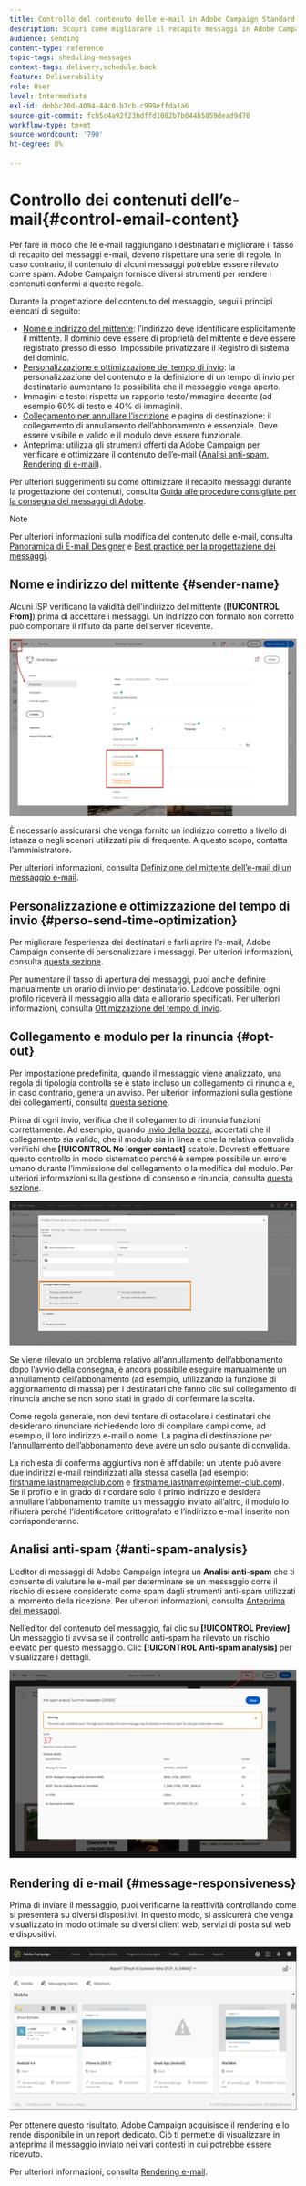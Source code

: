 ```yaml
---
title: Controllo del contenuto delle e-mail in Adobe Campaign Standard
description: Scopri come migliorare il recapito messaggi in Adobe Campaign Standard durante la modifica del contenuto delle e-mail.
audience: sending
content-type: reference
topic-tags: sheduling-messages
context-tags: delivery,schedule,back
feature: Deliverability
role: User
level: Intermediate
exl-id: debbc70d-4094-44c0-b7cb-c999effda1a6
source-git-commit: fcb5c4a92f23bdffd1082b7b044b5859dead9d70
workflow-type: tm+mt
source-wordcount: '790'
ht-degree: 8%

---
```


# Controllo dei contenuti dell’e-mail{#control-email-content}

<!--TO KEEP because specific to Campaign-->

Per fare in modo che le e-mail raggiungano i destinatari e migliorare il tasso di recapito dei messaggi e-mail, devono rispettare una serie di regole. In caso contrario, il contenuto di alcuni messaggi potrebbe essere rilevato come spam. Adobe Campaign fornisce diversi strumenti per rendere i contenuti conformi a queste regole.

Durante la progettazione del contenuto del messaggio, segui i principi elencati di seguito:

* [Nome e indirizzo del mittente](#sender-name): l’indirizzo deve identificare esplicitamente il mittente. Il dominio deve essere di proprietà del mittente e deve essere registrato presso di esso. Impossibile privatizzare il Registro di sistema del dominio.
   <!--**Subject**: Avoid excessive capitalization and punctuation, and words that are frequently used by spammers ("Win", "Free", etc.).-->
* [Personalizzazione e ottimizzazione del tempo di invio](#perso-send-time-optimization): la personalizzazione del contenuto e la definizione di un tempo di invio per destinatario aumentano le possibilità che il messaggio venga aperto.
* Immagini e testo: rispetta un rapporto testo/immagine decente (ad esempio 60% di testo e 40% di immagini).
* [Collegamento per annullare l’iscrizione](#opt-out) e pagina di destinazione: il collegamento di annullamento dell’abbonamento è essenziale. Deve essere visibile e valido e il modulo deve essere funzionale.
* Anteprima: utilizza gli strumenti offerti da Adobe Campaign per verificare e ottimizzare il contenuto dell’e-mail ([Analisi anti-spam](#anti-spam-analysis), [Rendering di e-mail](#message-responsiveness)).

Per ulteriori suggerimenti su come ottimizzare il recapito messaggi durante la progettazione dei contenuti, consulta [Guida alle procedure consigliate per la consegna dei messaggi di Adobe](https://experienceleague.adobe.com/docs/deliverability-learn/deliverability-best-practice-guide/content-best-practices-for-optimal-delivery.html).

>[!NOTE]
>
>Per ulteriori informazioni sulla modifica del contenuto delle e-mail, consulta [Panoramica di E-mail Designer](../../designing/using/designing-content-in-adobe-campaign.md) e [Best practice per la progettazione dei messaggi](../../designing/using/designing-content-in-adobe-campaign.md#content-design-best-practices).

## Nome e indirizzo del mittente {#sender-name}

Alcuni ISP verificano la validità dell&#39;indirizzo del mittente (**[!UICONTROL From]**) prima di accettare i messaggi. Un indirizzo con formato non corretto può comportare il rifiuto da parte del server ricevente.

![](assets/delivery_content_edition16.png)

È necessario assicurarsi che venga fornito un indirizzo corretto a livello di istanza o negli scenari utilizzati più di frequente. A questo scopo, contatta l’amministratore.

Per ulteriori informazioni, consulta [Definizione del mittente dell’e-mail di un messaggio e-mail](../../designing/using/subject-line.md#email-sender).

## Personalizzazione e ottimizzazione del tempo di invio {#perso-send-time-optimization}

Per migliorare l’esperienza dei destinatari e farli aprire l’e-mail, Adobe Campaign consente di personalizzare i messaggi. Per ulteriori informazioni, consulta [questa sezione](../../designing/using/personalization.md).

Per aumentare il tasso di apertura dei messaggi, puoi anche definire manualmente un orario di invio per destinatario. Laddove possibile, ogni profilo riceverà il messaggio alla data e all’orario specificati. Per ulteriori informazioni, consulta [Ottimizzazione del tempo di invio](../../sending/using/optimizing-the-sending-time.md).

## Collegamento e modulo per la rinuncia {#opt-out}

Per impostazione predefinita, quando il messaggio viene analizzato, una regola di tipologia controlla se è stato incluso un collegamento di rinuncia e, in caso contrario, genera un avviso. Per ulteriori informazioni sulla gestione dei collegamenti, consulta [questa sezione](../../designing/using/links.md).

Prima di ogni invio, verifica che il collegamento di rinuncia funzioni correttamente. Ad esempio, quando [invio della bozza](../../sending/using/sending-proofs.md), accertati che il collegamento sia valido, che il modulo sia in linea e che la relativa convalida verifichi che **[!UICONTROL No longer contact]** scatole. Dovresti effettuare questo controllo in modo sistematico perché è sempre possibile un errore umano durante l’immissione del collegamento o la modifica del modulo. Per ulteriori informazioni sulla gestione di consenso e rinuncia, consulta [questa sezione](../../audiences/using/managing-opt-in-and-opt-out-in-campaign.md).

![](assets/optin_landingpage_3.png)

Se viene rilevato un problema relativo all’annullamento dell’abbonamento dopo l’avvio della consegna, è ancora possibile eseguire manualmente un annullamento dell’abbonamento (ad esempio, utilizzando la funzione di aggiornamento di massa) per i destinatari che fanno clic sul collegamento di rinuncia anche se non sono stati in grado di confermare la scelta.

Come regola generale, non devi tentare di ostacolare i destinatari che desiderano rinunciare richiedendo loro di compilare campi come, ad esempio, il loro indirizzo e-mail o nome. La pagina di destinazione per l’annullamento dell’abbonamento deve avere un solo pulsante di convalida.

La richiesta di conferma aggiuntiva non è affidabile: un utente può avere due indirizzi e-mail reindirizzati alla stessa casella (ad esempio: firstname.lastname@club.com e firstname.lastname@internet-club.com). Se il profilo è in grado di ricordare solo il primo indirizzo e desidera annullare l’abbonamento tramite un messaggio inviato all’altro, il modulo lo rifiuterà perché l’identificatore crittografato e l’indirizzo e-mail inserito non corrisponderanno.

## Analisi anti-spam {#anti-spam-analysis}

L’editor di messaggi di Adobe Campaign integra un **Analisi anti-spam** che ti consente di valutare le e-mail per determinare se un messaggio corre il rischio di essere considerato come spam dagli strumenti anti-spam utilizzati al momento della ricezione. Per ulteriori informazioni, consulta [Anteprima dei messaggi](../../sending/using/previewing-messages.md).

Nell’editor del contenuto del messaggio, fai clic su **[!UICONTROL Preview]**. Un messaggio ti avvisa se il controllo anti-spam ha rilevato un rischio elevato per questo messaggio. Clic **[!UICONTROL Anti-spam analysis]** per visualizzare i dettagli.

![](assets/sending_anti-spam_analysis.png)

## Rendering di e-mail {#message-responsiveness}

Prima di inviare il messaggio, puoi verificarne la reattività controllando come si presenterà su diversi dispositivi. In questo modo, si assicurerà che venga visualizzato in modo ottimale su diversi client web, servizi di posta sul web e dispositivi.

![](assets/inbox_rendering_report_3.png)

Per ottenere questo risultato, Adobe Campaign acquisisce il rendering e lo rende disponibile in un report dedicato. Ciò ti permette di visualizzare in anteprima il messaggio inviato nei vari contesti in cui potrebbe essere ricevuto.

Per ulteriori informazioni, consulta [Rendering e-mail](../../sending/using/email-rendering.md).
